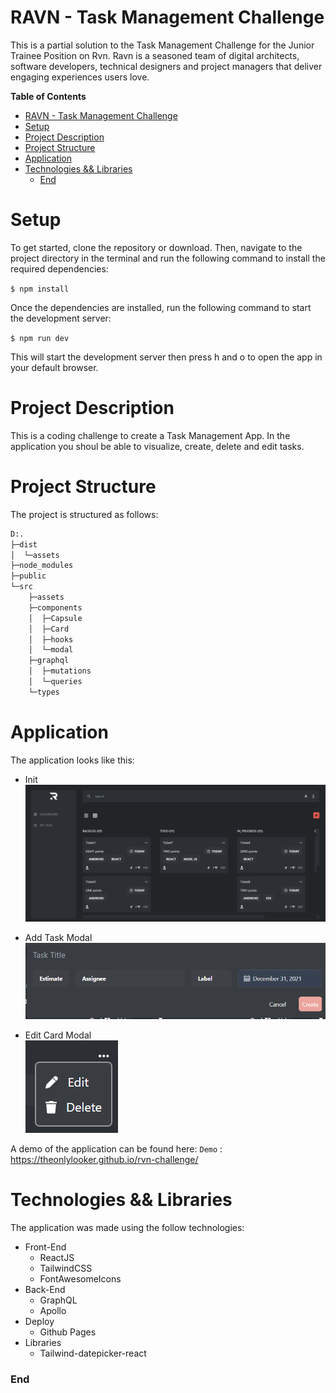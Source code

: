 # RAVN - Task Management Challenge

This is a partial solution to the Task Management Challenge for the Junior Trainee Position on Rvn. Ravn is a seasoned team of digital architects, software developers, technical designers and project managers that deliver engaging experiences users love.

**Table of Contents**
- [RAVN - Task Management Challenge](#ravn---task-management-challenge)
- [Setup](#setup)
- [Project Description](#project-description)
- [Project Structure](#project-structure)
- [Application](#application)
- [Technologies \&\& Libraries](#technologies--libraries)
    - [End](#end)

# Setup
To get started, clone the repository or download. Then, navigate to the project directory in the terminal and run the following command to install the required dependencies:

`$ npm install`

Once the dependencies are installed, run the following command to start the development server:

`$ npm run dev`

This will start the development server then press h and o to open the app in your default browser.

# Project Description
This is a coding challenge to create a Task Management App. In the application you shoul be able to visualize, create, delete and edit tasks.

# Project Structure

The project is structured as follows:

```bash
D:.
├─dist
│  └─assets
├─node_modules
├─public
└─src
    ├─assets
    ├─components
    │  ├─Capsule
    │  ├─Card
    │  ├─hooks
    │  └─modal
    ├─graphql
    │  ├─mutations
    │  └─queries
    └─types
```

# Application
The application looks like this:

- Init
  ![](public/Screenshots//inicio.PNG)

- Add Task Modal
  ![](public/Screenshots//new_task.PNG)

- Edit Card Modal </br>
  ![](public/Screenshots//card_editOptions.PNG)

A demo of the application can be found here:
`Demo` : https://theonlylooker.github.io/rvn-challenge/

# Technologies && Libraries
The application was made using the follow technologies:

- Front-End
  - ReactJS
  - TailwindCSS
  - FontAwesomeIcons
- Back-End
  - GraphQL
  - Apollo
- Deploy
  - Github Pages
- Libraries
  - Tailwind-datepicker-react

### End
